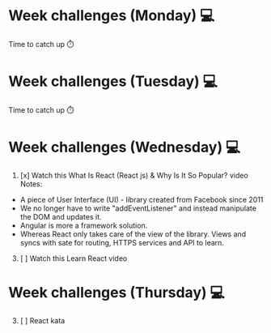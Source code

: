 # Week challenges (Monday) 💻
Time to catch up ⏱️
# Week challenges (Tuesday) 💻
Time to catch up ⏱️
# Week challenges (Wednesday) 💻
1. [x] Watch this What Is React (React js) & Why Is It So Popular? video
Notes: 
* A piece of User Interface (UI) - library created from Facebook since 2011
* We no longer have to write "addEventListener" and instead manipulate the DOM and updates it.
* Angular is more a framework solution.
* Whereas React only takes care of the view of the library. Views and syncs with sate for routing, HTTPS services and API to learn.
3. [ ] Watch this Learn React video
# Week challenges (Thursday) 💻
3. [ ] React kata
